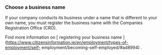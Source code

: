 ###  **Choose a business name**

If your company conducts its business under a name that is different to your
own name, you must register the business name with the Companies Registration
Office (CRO).

Find more information on [ registering your business name
](https://www.citizensinformation.ie/en/employment/types-of-employment/self-
employment/becoming-self-employed/#ad8994) .
